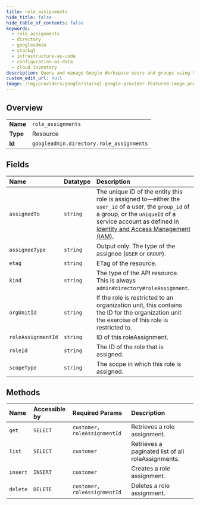 ```yaml
---
title: role_assignments
hide_title: false
hide_table_of_contents: false
keywords:
  - role_assignments
  - directory
  - googleadmin    
  - stackql
  - infrastructure-as-code
  - configuration-as-data
  - cloud inventory
description: Query and manage Google Workspace users and groups using SQL.
custom_edit_url: null
image: /img/providers/google/stackql-google-provider-featured-image.png
---
```

  
    

## Overview
<table><tbody>
<tr><td><b>Name</b></td><td><code>role_assignments</code></td></tr>
<tr><td><b>Type</b></td><td>Resource</td></tr>
<tr><td><b>Id</b></td><td><code>googleadmin.directory.role_assignments</code></td></tr>
</tbody></table>

## Fields
| Name | Datatype | Description |
|:-----|:---------|:------------|
| `assignedTo` | `string` | The unique ID of the entity this role is assigned to—either the `user_id` of a user, the `group_id` of a group, or the `uniqueId` of a service account as defined in [Identity and Access Management (IAM)](https://cloud.google.com/iam/docs/reference/rest/v1/projects.serviceAccounts). |
| `assigneeType` | `string` | Output only. The type of the assignee (`USER` or `GROUP`). |
| `etag` | `string` | ETag of the resource. |
| `kind` | `string` | The type of the API resource. This is always `admin#directory#roleAssignment`. |
| `orgUnitId` | `string` | If the role is restricted to an organization unit, this contains the ID for the organization unit the exercise of this role is restricted to. |
| `roleAssignmentId` | `string` | ID of this roleAssignment. |
| `roleId` | `string` | The ID of the role that is assigned. |
| `scopeType` | `string` | The scope in which this role is assigned. |
## Methods
| Name | Accessible by | Required Params | Description |
|:-----|:--------------|:----------------|:------------|
| `get` | `SELECT` | `customer, roleAssignmentId` | Retrieves a role assignment. |
| `list` | `SELECT` | `customer` | Retrieves a paginated list of all roleAssignments. |
| `insert` | `INSERT` | `customer` | Creates a role assignment. |
| `delete` | `DELETE` | `customer, roleAssignmentId` | Deletes a role assignment. |
